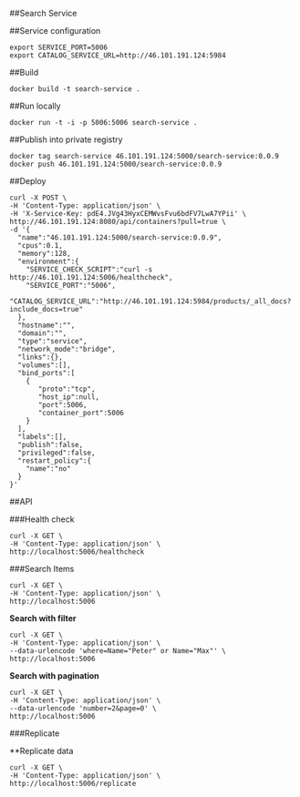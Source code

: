 ##Search Service

##Service configuration

```
export SERVICE_PORT=5006
export CATALOG_SERVICE_URL=http://46.101.191.124:5984
```

##Build

`docker build -t search-service .`

##Run locally

`docker run -t -i -p 5006:5006 search-service .`

##Publish into private registry

```
docker tag search-service 46.101.191.124:5000/search-service:0.0.9
docker push 46.101.191.124:5000/search-service:0.0.9
```

##Deploy

```
curl -X POST \
-H 'Content-Type: application/json' \
-H 'X-Service-Key: pdE4.JVg43HyxCEMWvsFvu6bdFV7LwA7YPii' \
http://46.101.191.124:8080/api/containers?pull=true \
-d '{  
  "name":"46.101.191.124:5000/search-service:0.0.9",
  "cpus":0.1,
  "memory":128,
  "environment":{
    "SERVICE_CHECK_SCRIPT":"curl -s http://46.101.191.124:5006/healthcheck",
    "SERVICE_PORT":"5006",
    "CATALOG_SERVICE_URL":"http://46.101.191.124:5984/products/_all_docs?include_docs=true"
  },
  "hostname":"",
  "domain":"",
  "type":"service",
  "network_mode":"bridge",
  "links":{},
  "volumes":[],
  "bind_ports":[  
    {  
       "proto":"tcp",
       "host_ip":null,
       "port":5006,
       "container_port":5006
    }
  ],
  "labels":[],
  "publish":false,
  "privileged":false,
  "restart_policy":{  
    "name":"no"
  }
}'
```


##API

###Health check

```
curl -X GET \
-H 'Content-Type: application/json' \
http://localhost:5006/healthcheck
```

###Search Items

```
curl -X GET \
-H 'Content-Type: application/json' \
http://localhost:5006
```

**Search with filter**

```
curl -X GET \
-H 'Content-Type: application/json' \
--data-urlencode 'where=Name="Peter" or Name="Max"' \
http://localhost:5006
```

**Search with pagination**

```
curl -X GET \
-H 'Content-Type: application/json' \
--data-urlencode 'number=2&page=0' \
http://localhost:5006
```

###Replicate

**Replicate data

```
curl -X GET \
-H 'Content-Type: application/json' \
http://localhost:5006/replicate
```
